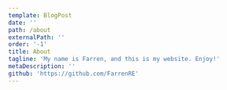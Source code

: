 ```yaml
---
template: BlogPost
date: ''
path: /about
externalPath: ''
order: '-1'
title: About
tagline: 'My name is Farren, and this is my website. Enjoy!'
metaDescription: ''
github: 'https://github.com/FarrenRE'
---
```


